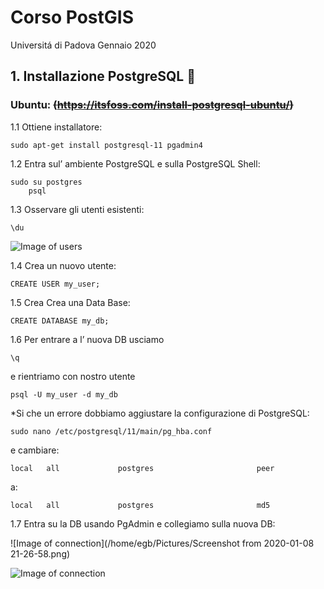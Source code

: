 # Corso PostGIS
Universitá di Padova Gennaio 2020

## 1. Installazione PostgreSQL :elephant:
  ### Ubuntu: ~~(https://itsfoss.com/install-postgresql-ubuntu/)~~
   1.1 Ottiene installatore:
   
    sudo apt-get install postgresql-11 pgadmin4

   1.2 Entra sul’ ambiente PostgreSQL e sulla PostgreSQL Shell:
   
    sudo su postgres
		psql
   
   1.3 Osservare gli utenti esistenti:
   
    \du
![Image of users](https://i0.wp.com/itsfoss.com/wp-content/uploads/2019/07/postgresql_tables.png)

  1.4 Crea un nuovo utente:
  
    CREATE USER my_user;
  
  1.5 Crea Crea una Data Base:

    CREATE DATABASE my_db;

  1.6 Per entrare a l’ nuova DB usciamo 
    
    \q

e rientriamo con nostro utente

    psql -U my_user -d my_db
*Si che un errore dobbiamo aggiustare la configurazione di PostgreSQL:

    sudo nano /etc/postgresql/11/main/pg_hba.conf
e cambiare:
    
    local   all             postgres                       peer
a:
    
    local   all             postgres                       md5

  1.7 Entra su la DB usando PgAdmin e collegiamo sulla nuova DB:

![Image of connection](/home/egb/Pictures/Screenshot from 2020-01-08 21-26-58.png)

![Image of connection](https://www.oreilly.com/library/view/postgresql-up-and/9781491963401/assets/pur3_0401.png)  
   
